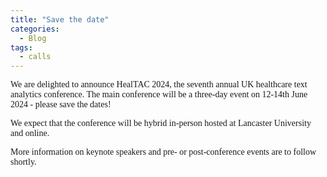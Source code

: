 ```yaml
---
title: "Save the date"
categories:
  - Blog
tags:
  - calls
---
```

<html>  
<head>
<style>
body {
  font-family: Times New Roman;
}
</style>
</head>
<body>
We are delighted to announce HealTAC 2024, the seventh annual UK healthcare text analytics conference. The main conference will be a three-day event on 12-14th June 2024 - please save the dates!

We expect that the conference will be hybrid in-person hosted at Lancaster University and online. 

More information on keynote speakers and pre- or post-conference events are to follow shortly.
</body>
</html>
